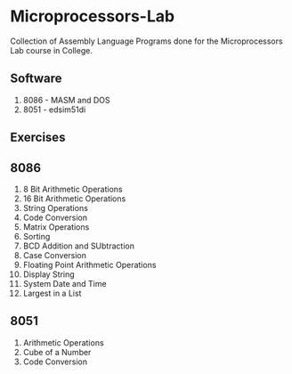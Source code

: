 # Microprocessors-Lab
Collection of Assembly Language Programs done for the Microprocessors Lab course in College.

## Software
1. 8086 -  MASM and DOS
2. 8051 - edsim51di

## Exercises

## 8086
1. 8 Bit Arithmetic Operations
2. 16 Bit Arithmetic Operations
3. String Operations
4. Code Conversion
5. Matrix Operations
6. Sorting
7. BCD Addition and SUbtraction
8. Case Conversion
9. Floating Point Arithmetic Operations
10. Display String
11. System Date and Time
12. Largest in a List

## 8051

1. Arithmetic Operations
2. Cube of a Number
3. Code Conversion
